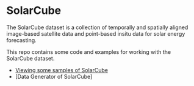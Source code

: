 # SolarCube
The SolarCube dataset is a collection of temporally and spatially aligned image-based satellite data and point-based insitu data for solar energy forecasting. 


This repo contains some code and examples for working with the SolarCube dataset.  

* [Viewing some samples of SolarCube](https://github.com/Ruohan-Li/SolarCube/blob/master/view_sample.ipynb)
* [Data Generator of SolarCube]
